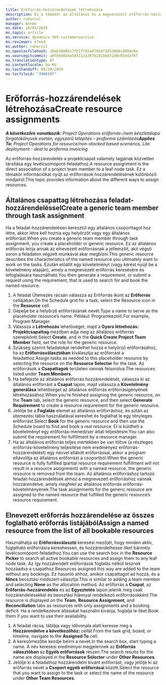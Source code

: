 ```yaml
---
title: Erőforrás-hozzárendelések létrehozása
description: Ez a témakör az általános és a megnevezett erőforrás-hozzárendelések létrehozásával kapcsolatban tartalmaz tájékoztatást.
author: ruhercul
manager: Annbe
ms.date: 10/01/2020
ms.topic: article
ms.service: dynamics-365-customerservice
ms.reviewer: kfend
ms.author: ruhercul
ms.openlocfilehash: 20eb3880b17fb1f765ad79bd720520b0c8004c0a
ms.sourcegitcommit: a0f80d024a5d3112a39781815bd31d0c05ddaf6f
ms.translationtype: HT
ms.contentlocale: hu-HU
ms.lasthandoff: 09/30/2020
ms.locfileid: "3906197"
---
```

# <a name="create-resource-assignments"></a><span data-ttu-id="fa3fc-103">Erőforrás-hozzárendelések létrehozása</span><span class="sxs-lookup"><span data-stu-id="fa3fc-103">Create resource assignments</span></span>

<span data-ttu-id="fa3fc-104">_**A következőre vonatkozik:** Project Operations erőforrás-/nem készletalapú forgatókönyvek esetén, egyszerű telepítés – proforma számlázás_</span><span class="sxs-lookup"><span data-stu-id="fa3fc-104">_**Applies To:** Project Operations for resource/non-stocked based scenarios, Lite deployment - deal to proforma invoicing_</span></span>


<span data-ttu-id="fa3fc-105">Az erőforrás-hozzárendelés a projektcsapat valamely tagjának közvetlen társítása egy levélcsomópont-feladathoz.</span><span class="sxs-lookup"><span data-stu-id="fa3fc-105">A resource assignment is the direct association of a project team member to a leaf node task.</span></span> <span data-ttu-id="fa3fc-106">Ez a témakör információkat nyújt az erőforrások hozzárendelésének különböző módjairól.</span><span class="sxs-lookup"><span data-stu-id="fa3fc-106">This topic provides information about the different ways to assign resources.</span></span>

## <a name="create-a-generic-team-member-through-task-assignment"></a><span data-ttu-id="fa3fc-107">Általános csapattag létrehozása feladat-hozzárendeléssel</span><span class="sxs-lookup"><span data-stu-id="fa3fc-107">Create a generic team member through task assignment</span></span>


<span data-ttu-id="fa3fc-108">Ha a feladat-hozzárendelésen keresztül egy általános csoporttagot hoz létre, akkor létre kell hoznia egy helyőrzőt vagy egy általános erőforrást.</span><span class="sxs-lookup"><span data-stu-id="fa3fc-108">When you create a generic team member through task assignment, you create a placeholder or generic resource.</span></span> <span data-ttu-id="fa3fc-109">Ez az általános erőforrás leírja annak az elnevezett erőforrásnak a jellemzőit, akit végső soron a feladaton végzett munkával akar megbízni.</span><span class="sxs-lookup"><span data-stu-id="fa3fc-109">This generic resource describes the characteristics of the named resource you ultimately want to work on the tasks.</span></span> <span data-ttu-id="fa3fc-110">Ezután előállít egy követelményt (vagy kérést nyújt be a követelmény alapján), amely a megnevezett erőforrás keresésére és lefoglalására használható.</span><span class="sxs-lookup"><span data-stu-id="fa3fc-110">You then generate a requirement, or submit a request using the requirement, that is used to search for and book the named resource.</span></span>

1. <span data-ttu-id="fa3fc-111">A feladat Ütemezés rácsán válassza az Erőforrás ikont az **Erőforrás** cellájában.</span><span class="sxs-lookup"><span data-stu-id="fa3fc-111">On the Schedule grid for a task, select the Resource icon in the **Resource** cell.</span></span>
2. <span data-ttu-id="fa3fc-112">Gépelje be a helyőrző erőforrásának nevét.</span><span class="sxs-lookup"><span data-stu-id="fa3fc-112">Type a name to serve as the placeholder resource’s name.</span></span> <span data-ttu-id="fa3fc-113">Például: Programkezelő.</span><span class="sxs-lookup"><span data-stu-id="fa3fc-113">For example, Program Manager.</span></span>
3. <span data-ttu-id="fa3fc-114">Válassza a **Létrehozás** lehetőséget, majd a **Gyors létrehozás: Projektcsapattag** mezőben adja meg az általános erőforrás szerepkörét.</span><span class="sxs-lookup"><span data-stu-id="fa3fc-114">Select **Create**, and in the **Quick Create Project Team Member** field, set the role for the generic resource.</span></span>
4. <span data-ttu-id="fa3fc-115">Szükség szerint feladatokat rendelhet hozzá e helyőrző erőforrásához, ha az **Erőforrásválasztóban** kiválasztja az erőforrást a feladathoz.</span><span class="sxs-lookup"><span data-stu-id="fa3fc-115">Assign tasks as needed to this placeholder resource by selecting the resource on the **Resource Selector** for the task.</span></span> <span data-ttu-id="fa3fc-116">Az erőforrások a **Csapattagok** területen vannak felsorolva.</span><span class="sxs-lookup"><span data-stu-id="fa3fc-116">The resources listed under **Team Members**.</span></span>
5. <span data-ttu-id="fa3fc-117">Ha befejezte az általános erőforrás hozzárendelését, válassza ki az általános erőforrást a **Csapat** lapon, majd válassza a **Követelmény generálása** lehetőséget az általános erőforrás erőforrásigényének létrehozásához.</span><span class="sxs-lookup"><span data-stu-id="fa3fc-117">When you’re finished assigning the generic resource, on the **Team** tab, select the generic resource, and then select **Generate Requirement** to create a resource requirement for the generic resource.</span></span>
6. <span data-ttu-id="fa3fc-118">Jelölje be a **Foglalás** elemet az általános erőforráshoz, és aztán az ütemezési tábla használatával kereshet és foglalhat le egy tényleges erőforrást.</span><span class="sxs-lookup"><span data-stu-id="fa3fc-118">Select **Book** for the generic resource and then use the Schedule board to find and book a real resource.</span></span> <span data-ttu-id="fa3fc-119">El is küldheti a követelményt egy erőforrás-menedzser általi teljesítésre.</span><span class="sxs-lookup"><span data-stu-id="fa3fc-119">You can also submit the requirement for fulfillment by a resource manager.</span></span>
7. <span data-ttu-id="fa3fc-120">Ha az általános erőforrás teljes mértékben be van töltve (a részleges erőforrás-követelmény teljesítése nem eredményez erőforrás-hozzárendelést) egy névvel ellátott erőforrással, akkor a program eltávolítja az általános erőforrást a csoportból.</span><span class="sxs-lookup"><span data-stu-id="fa3fc-120">When the generic resource is fully fulfilled (partial resource requirement fulfillment will not result in a resource assignment) with a named resource, the generic resource is removed from the team.</span></span> <span data-ttu-id="fa3fc-121">Az általános erőforráshoz tartozó feladat-hozzárendelések ahhoz a megnevezett erőforráshoz vannak hozzárendelve, amely megfelel az általános erőforrás erőforrás-követelményének.</span><span class="sxs-lookup"><span data-stu-id="fa3fc-121">The task assignments for the generic resource are assigned to the named resource that fulfilled the generic resource’s resource requirement.</span></span>

## <a name="assign-a-named-resource-from-the-list-of-all-bookable-resources"></a><span data-ttu-id="fa3fc-122">Elnevezett erőforrás hozzárendelése az összes foglalható erőforrás listájából</span><span class="sxs-lookup"><span data-stu-id="fa3fc-122">Assign a named resource from the list of all bookable resources</span></span>

<span data-ttu-id="fa3fc-123">Használhatja az **Erőforrásválasztó** keresési mezőjét, hogy minden aktív, foglalható erőforrásra kereshessen, és hozzárendelhesse őket bármely levélcsomópont-feladathoz.</span><span class="sxs-lookup"><span data-stu-id="fa3fc-123">You can use the search box in the **Resource Picker** to search all active bookable resources and assign them to any leaf node task.</span></span> <span data-ttu-id="fa3fc-124">Az így hozzárendelt erőforrások foglalás nélkül lesznek hozzáadva a csapathoz.</span><span class="sxs-lookup"><span data-stu-id="fa3fc-124">Resources assigned this way are added to the team without any bookings.</span></span> <span data-ttu-id="fa3fc-125">Ez hasonló ahhoz, amikor csapattagot ad hozzá, és a **Nincs** beosztási módszert választja.</span><span class="sxs-lookup"><span data-stu-id="fa3fc-125">This is similar to adding a team member and selecting **None** as the allocation method.</span></span> <span data-ttu-id="fa3fc-126">Az erőforrás a **Csapat**, az **Erőforrás-hozzárendelés** és az **Egyeztetés** lapon jelenik meg csak hozzárendelésekkel és beosztási hiánnyal rendelkező erőforrásokként.</span><span class="sxs-lookup"><span data-stu-id="fa3fc-126">The resource is displayed on the **Team**, **Resource Assignment**, and **Reconciliation** tabs as resources with only assignments and a booking deficit.</span></span> <span data-ttu-id="fa3fc-127">Ha a rendelkezésre állásukat használni kívánja, foglalja le őket.</span><span class="sxs-lookup"><span data-stu-id="fa3fc-127">Book them if you want to use their availability.</span></span>

1. <span data-ttu-id="fa3fc-128">A feladat rácsa, táblája vagy idővonala alatt keresse meg a **Hozzárendelve a következőhöz:** cellát.</span><span class="sxs-lookup"><span data-stu-id="fa3fc-128">From the task grid, board, or timeline, navigate to the **Assigned To** cell.</span></span>
2. <span data-ttu-id="fa3fc-129">A keresőmezőbe kezdje beírni a nevet.</span><span class="sxs-lookup"><span data-stu-id="fa3fc-129">In the search box, start typing a name.</span></span> <span data-ttu-id="fa3fc-130">A név keresési eredményei megjelennek az **Erőforrás választóban** az **Egyéb erőforrások** részen.</span><span class="sxs-lookup"><span data-stu-id="fa3fc-130">The search results for the name are displayed in the **Resource Selector** under **Other Resources**.</span></span>
3. <span data-ttu-id="fa3fc-131">Jelölje ki a feladathoz hozzárendelni kívánt erőforrást, vagy jelölje ki az erőforrás nevét a **Csoport egyéb erőforrásai** között.</span><span class="sxs-lookup"><span data-stu-id="fa3fc-131">Select the resource that you want to assign to the task or select the name of the resource under **Other Team Resources**.</span></span>
